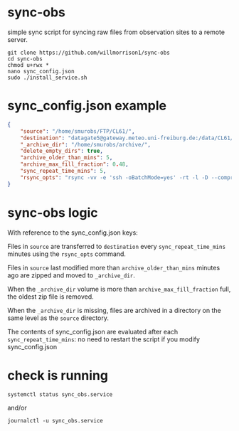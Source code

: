 # sync-obs
simple sync script for syncing raw files from observation sites to a remote server.

``` 
git clone https://github.com/willmorrison1/sync-obs
cd sync-obs
chmod u+rwx *
nano sync_config.json
sudo ./install_service.sh
```

# sync_config.json example


``` json
{
    "source": "/home/smurobs/FTP/CL61/",
    "destination": "datagate5@gateway.meteo.uni-freiburg.de:/data/CL61/T3250605/",
    "_archive_dir": "/home/smurobs/archive/",
    "delete_empty_dirs": true,
    "archive_older_than_mins": 5,
    "archive_max_fill_fraction": 0.48,
    "sync_repeat_time_mins": 5,
    "rsync_opts": "rsync -vv -e 'ssh -oBatchMode=yes' -rt -l -D --compress --compress-level=7 --append-verify --update --no-owner --no-group --no-perms --chmod=ugo=rwX --mkpath"
}

```
# sync-obs logic

With reference to the sync_config.json keys: 

Files in `source` are transferred to `destination` every `sync_repeat_time_mins` minutes using the `rsync_opts` command.

Files in `source` last modified more than `archive_older_than_mins` minutes ago are zipped and moved to `_archive_dir`.

When the `_archive_dir` volume is more than `archive_max_fill_fraction` full, the oldest zip file is removed.

When the `_archive_dir` is missing, files are archived in a directory on the same level as the `source` directory.

The contents of sync_config.json are evaluated after each `sync_repeat_time_mins`: no need to restart the script if you modify sync_config.json

# check is running

```
systemctl status sync_obs.service
```
and/or
```
journalctl -u sync_obs.service
```

